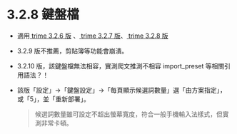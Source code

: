 # 3.2.8 鍵盤檔

- 適用[ trime 3.2.6 版](https://github.com/osfans/trime/releases/tag/v3.2.6) 、[ trime 3.2.7 版](https://github.com/osfans/trime/releases/tag/v3.2.7)、[ trime 3.2.8 版](https://github.com/osfans/trime/releases/tag/v3.2.8)

- 3.2.9 版不推薦，剪貼簿等功能會崩潰。

- 3.2.10 版，該鍵盤檔無法相容，實測爬文推測不相容 import_preset 等相關引用語法？！

- 該版「設定」→「鍵盤設定」→「每頁顯示候選詞數量」選「由方案指定」，或「5」，並「重新部署」。

  > 候選詞數量雖可設定不超出螢幕寬度，符合一般手機輸入法樣式，但實測非常卡頓。

